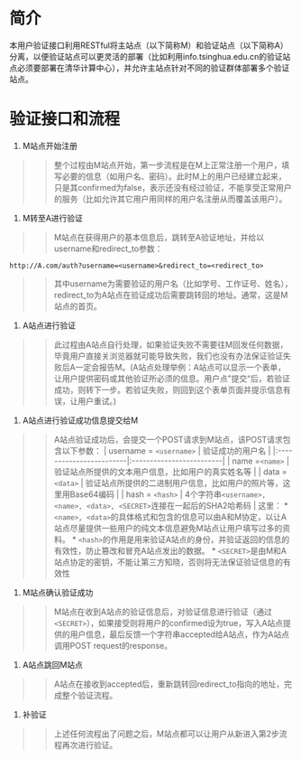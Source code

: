 # 简介 #

本用户验证接口利用RESTful将主站点（以下简称M）和验证站点（以下简称A）分离，以便验证站点可以更灵活的部署（比如利用info.tsinghua.edu.cn的验证站点必须要部署在清华计算中心），并允许主站点针对不同的验证群体部署多个验证站点。

# 验证接口和流程 #
  1. M站点开始注册
> > 整个过程由M站点开始，第一步流程是在M上正常注册一个用户，填写必要的信息（如用户名、密码）。此时M上的用户已经建立起来，只是其confirmed为false，表示还没有经过验证，不能享受正常用户的服务（比如允许其它用户用同样的用户名注册从而覆盖该用户）。
  1. M转至A进行验证
> > M站点在获得用户的基本信息后，跳转至A验证地址，并给以username和redirect\_to参数：
```
http://A.com/auth?username=<username>&redirect_to=<redirect_to>
```
> > 其中username为需要验证的用户名（比如学号、工作证号、姓名），redirect\_to为A站点在验证成功后需要跳转回的地址。通常，这是M站点的首页。
  1. A站点进行验证
> > 此过程由A站点自行处理，如果验证失败不需要往M回发任何数据，毕竟用户直接关浏览器就可能导致失败，我们也没有办法保证验证失败后A一定会报告M。(A站点处理举例：A站点可以显示一个表单，让用户提供密码或其他验证所必须的信息。用户点”提交“后，若验证成功，则转下一步。若验证失败，则回到这个表单页面并提示信息有误，让用户重试。)
  1. A站点进行验证成功信息提交给M
> > A站点验证成功后，会提交一个POST请求到M站点，该POST请求包含以下参数：
> > | username = `<username>` | 验证成功的用户名 |
|:------------------------|:-------------------------|
> > | name =`<name>`     | 验证站点所提供的文本用户信息，比如用户的真实姓名等 |
> > | data = `<data>`     | 验证站点所提供的二进制用户信息，比如用户的照片等，这里用Base64编码 |
> > | hash = `<hash>`     | 4个字符串`<username>, <name>, <data>, <SECRET>`连接在一起后的SHA2哈希码 |
> > 这里：
    * `<name>, <data>`的具体格式和包含的信息可以由A和M协定，以让A站点尽量提供一些用户的纯文本信息避免M站点让用户填写过多的资料。
    * `<hash>`的作用是用来验证A站点的身份，并验证返回的信息的有效性，防止篡改和冒充A站点发出的数据。
    * `<SECRET>`是由M和A站点协定的密钥，不能让第三方知晓，否则将无法保证验证信息的有效性
  1. M站点确认验证成功
> > M站点在收到A站点的验证信息后，对验证信息进行验证（通过`<SECRET>`），如果接受则将用户的confirmed设为true，写入A站点提供的用户信息，最后反馈一个字符串accepted给A站点，作为A站点调用POST request的response。
  1. A站点跳回M站点
> > A站点在接收到accepted后，重新跳转回redirect\_to指向的地址，完成整个验证流程。
  1. 补验证
> > 上述任何流程出了问题之后，M站点都可以让用户从新进入第2步流程再次进行验证。